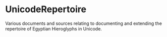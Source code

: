 # UnicodeRepertoire
Various documents and sources relating to documenting and extending the repertoire of Egyptian Hieroglyphs in Unicode.
